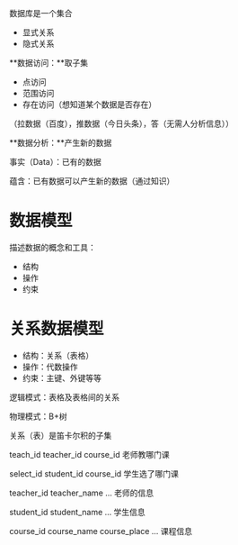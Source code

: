 数据库是一个集合

- 显式关系
- 隐式关系

  

**数据访问：**取子集

- 点访问
- 范围访问
- 存在访问（想知道某个数据是否存在）

（拉数据（百度），推数据（今日头条），答（无需人分析信息））

**数据分析：**产生新的数据

事实（Data）：已有的数据

蕴含：已有数据可以产生新的数据（通过知识）

  

  

# 数据模型

描述数据的概念和工具：

- 结构
- 操作
- 约束

  

# 关系数据模型

- 结构：关系（表格）
- 操作：代数操作
- 约束：主键、外键等等

逻辑模式：表格及表格间的关系

物理模式：B+树

  

关系（表）是笛卡尔积的子集

  

  

teach_id teacher_id course_id 老师教哪门课

select_id student_id course_id 学生选了哪门课

teacher_id teacher_name … 老师的信息

student_id student_name … 学生信息

course_id course_name course_place … 课程信息